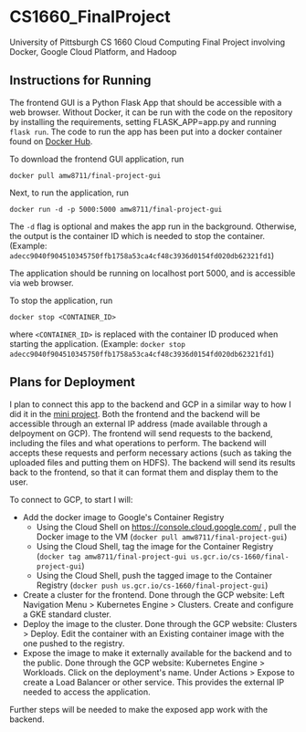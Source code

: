 # CS1660_FinalProject
University of Pittsburgh CS 1660 Cloud Computing Final Project involving Docker, Google Cloud Platform, and Hadoop

## Instructions for Running

The frontend GUI is a Python Flask App that should be accessible with a web browser. Without Docker, it can be run with the code on the repository by installing the requirements, setting FLASK_APP=app.py and running `flask run`. The code to run the app has been put into a docker container found on [Docker Hub](https://hub.docker.com/r/amw8711/final-project-gui).

To download the frontend GUI application, run 

```
docker pull amw8711/final-project-gui
```

Next, to run the application, run 

```
docker run -d -p 5000:5000 amw8711/final-project-gui
```

The `-d` flag is optional and makes the app run in the background. Otherwise, the output is the container ID which is needed to stop the container. (Example:  `adecc9040f904510345750ffb1758a53ca4cf48c3936d0154fd020db62321fd1`)

The application should be running on localhost port 5000, and is accessible via web browser.

To stop the application, run
```
docker stop <CONTAINER_ID> 
```

where `<CONTAINER_ID>` is replaced with the container ID produced when starting the application. (Example: `docker stop adecc9040f904510345750ffb1758a53ca4cf48c3936d0154fd020db62321fd1`)

## Plans for Deployment

I plan to connect this app to the backend and GCP in a similar way to how I did it in the [mini project](https://github.com/wippra/CS1660_MiniProject). Both the frontend and the backend will be accessible through an external IP address (made available through a delpoyment on GCP). The frontend will send requests to the backend, including the files and what operations to perform. The backend will accepts these requests and perform necessary actions (such as taking the uploaded files and putting them on HDFS). The backend will send its results back to the frontend, so that it can format them and display them to the user.

To connect to GCP, to start I will:

- Add the docker image to Google's Container Registry
  - Using the Cloud Shell on https://console.cloud.google.com/ , pull the Docker image to the VM (`docker pull amw8711/final-project-gui`)
  - Using the Cloud Shell, tag the image for the Container Registry (`docker tag amw8711/final-project-gui us.gcr.io/cs-1660/final-project-gui`)
  - Using the Cloud Shell, push the tagged image to the Container Registry (`docker push us.gcr.io/cs-1660/final-project-gui`)
- Create a cluster for the frontend. Done through the GCP website: Left Navigation Menu > Kubernetes Engine > Clusters. Create and configure a GKE standard cluster.
- Deploy the image to the cluster. Done through the GCP website: Clusters > Deploy. Edit the container with an Existing container image with the one pushed to the registry.
- Expose the image to make it externally available for the backend and to the public. Done through the GCP website: Kubernetes Engine > Workloads. Click on the deployment's name. Under Actions > Expose to create a Load Balancer or other service. This provides the external IP needed to access the application.

Further steps will be needed to make the exposed app work with the backend.
